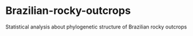 # Brazilian-rocky-outcrops
Statistical analysis about phylogenetic structure of Brazilian rocky outcrops

